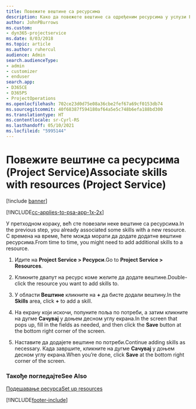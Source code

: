```yaml
---
title: Повежите вештине са ресурсима
description: Како да повежете вештине са одређеним ресурсима у услузи Project Service
author: JohnPBurrows
ms.custom:
- dyn365-projectservice
ms.date: 8/03/2018
ms.topic: article
ms.author: ruhercul
audience: Admin
search.audienceType:
- admin
- customizer
- enduser
search.app:
- D365CE
- D365PS
- ProjectOperations
ms.openlocfilehash: 702ce23d0d75e08a36cbe2fef67a69cf0153db74
ms.sourcegitcommit: 40f68387f594180af64a5e5c748b6efa188bd300
ms.translationtype: HT
ms.contentlocale: sr-Cyrl-RS
ms.lasthandoff: 05/10/2021
ms.locfileid: "5995144"
---
```

# <a name="associate-skills-with-resources-project-service"></a><span data-ttu-id="7f688-103">Повежите вештине са ресурсима (Project Service)</span><span class="sxs-lookup"><span data-stu-id="7f688-103">Associate skills with resources (Project Service)</span></span>

[!include [banner](../includes/psa-now-project-operations.md)]

[!INCLUDE[cc-applies-to-psa-app-1x-2x](../includes/cc-applies-to-psa-app-1x-2x.md)]

<span data-ttu-id="7f688-104">У претходном кораку, већ сте повезали неке вештине са ресурсима.</span><span class="sxs-lookup"><span data-stu-id="7f688-104">In the previous step, you already associated some skills with  a new resource.</span></span> <span data-ttu-id="7f688-105">С времена на време, ћете можда морати да додате додатне вештине ресурсима.</span><span class="sxs-lookup"><span data-stu-id="7f688-105">From time to time, you might need to add additional skills to a resource.</span></span>  
  
1.  <span data-ttu-id="7f688-106">Идите на **Project Service > Ресурси**.</span><span class="sxs-lookup"><span data-stu-id="7f688-106">Go to **Project Service > Resources**.</span></span>  
  
2.  <span data-ttu-id="7f688-107">Кликните двапут на ресурс коме желите да додате вештине.</span><span class="sxs-lookup"><span data-stu-id="7f688-107">Double-click the resource you want to add skills to.</span></span>  
  
3.  <span data-ttu-id="7f688-108">У области **Вештине** кликните на **+** да бисте додали вештину.</span><span class="sxs-lookup"><span data-stu-id="7f688-108">In the **Skills** area, click **+** to add a skill.</span></span>  
  
4.  <span data-ttu-id="7f688-109">На екрану који искочи, попуните поља по потреби, а затим кликните на дугме **Сачувај** у доњем десном углу екрана.</span><span class="sxs-lookup"><span data-stu-id="7f688-109">In the screen that pops up, fill in the fields as needed, and then click the **Save** button at the bottom right corner of the screen.</span></span>  
  
5.  <span data-ttu-id="7f688-110">Наставите да додајете вештине по потреби.</span><span class="sxs-lookup"><span data-stu-id="7f688-110">Continue adding skills as necessary.</span></span> <span data-ttu-id="7f688-111">Када завршите, кликните на дугме **Сачувај** у доњем десном углу екрана.</span><span class="sxs-lookup"><span data-stu-id="7f688-111">When you’re done, click **Save** at the bottom right corner of the screen.</span></span>  
  
### <a name="see-also"></a><span data-ttu-id="7f688-112">Такође погледајте</span><span class="sxs-lookup"><span data-stu-id="7f688-112">See Also</span></span>  
 [<span data-ttu-id="7f688-113">Подешавање ресурса</span><span class="sxs-lookup"><span data-stu-id="7f688-113">Set up resources</span></span>](../psa/set-up-resources.md)


[!INCLUDE[footer-include](../includes/footer-banner.md)]